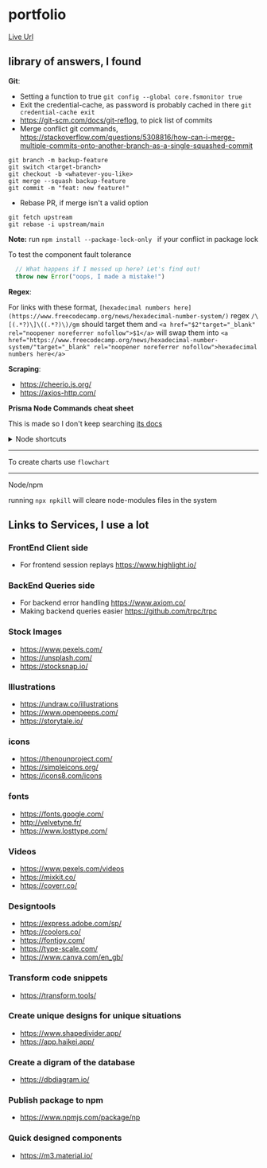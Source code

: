# portfolio

[Live Url](https://sboonny.vercel.app/)
 
## library of answers, I found

**Git**:

- Setting a function to true `git config --global core.fsmonitor true`
- Exit the credential-cache, as password is probably cached in there `git credential-cache exit`
- https://git-scm.com/docs/git-reflog, to pick list of commits
- Merge conflict git commands, https://stackoverflow.com/questions/5308816/how-can-i-merge-multiple-commits-onto-another-branch-as-a-single-squashed-commit
   
```console
git branch -m backup-feature
git switch <target-branch>
git checkout -b <whatever-you-like>
git merge --squash backup-feature
git commit -m "feat: new feature!"
```

- Rebase PR, if merge isn't a valid option

```console
git fetch upstream
git rebase -i upstream/main
```

**Note:** run `npm install --package-lock-only ` if your conflict in package lock

To test the component fault tolerance

```ts
  // What happens if I messed up here? Let's find out!
  throw new Error("oops, I made a mistake!")
```

**Regex**:

For links with these format, `[hexadecimal numbers here](https://www.freecodecamp.org/news/hexadecimal-number-system/)` regex `/\[(.*?)\]\((.*?)\)/gm` should target them and `<a href="$2"target="_blank" rel="noopener noreferrer nofollow">$1</a>` will swap them into `<a href="https://www.freecodecamp.org/news/hexadecimal-number-system/"target="_blank" rel="noopener noreferrer nofollow">hexadecimal numbers here</a>`


**Scraping**:

- https://cheerio.js.org/
- https://axios-http.com/

**Prisma Node Commands cheat sheet**

This is made so I don't keep searching [its docs](https://www.prisma.io/docs/guides)

<details>
 <summary>Node shortcuts</summary>

---

create a migration

```nodejs
npx prisma migrate dev --name `migrate name`
```

to create a draft migration

```nodejs
npx prisma migrate dev --name `migrate name` --create-only
```

migrations to databases that already exist and cannot be reset

```nodejs
npx prisma migrate deploy
```

migration that should be ignored

```nodejs
npx prisma migrate resolve --applied `migrate name here`
```

get to the data model of failed modal

```nodejs
prisma migrate diff
```

</details>


---

To create charts use `flowchart`

---

Node/npm

running `npx npkill` will cleare node-modules files in the system

## Links to Services, I use a lot

### FrontEnd Client side

- For frontend session replays https://www.highlight.io/

### BackEnd Queries side

- For backend error handling https://www.axiom.co/
- Making backend queries easier https://github.com/trpc/trpc

### Stock Images

- https://www.pexels.com/
- https://unsplash.com/
- https://stocksnap.io/

### Illustrations

- https://undraw.co/illustrations
- https://www.openpeeps.com/
- https://storytale.io/

### icons

- https://thenounproject.com/
- https://simpleicons.org/
- https://icons8.com/icons

### fonts 

- https://fonts.google.com/
- http://velvetyne.fr/
- https://www.losttype.com/

### Videos

- https://www.pexels.com/videos
- https://mixkit.co/
- https://coverr.co/

### Designtools 

- https://express.adobe.com/sp/
- https://coolors.co/
- https://fontjoy.com/
- https://type-scale.com/
- https://www.canva.com/en_gb/

### Transform code snippets

- https://transform.tools/

### Create unique designs for unique situations

- https://www.shapedivider.app/
- https://app.haikei.app/

### Create a digram of the database

- https://dbdiagram.io/

### Publish package to npm

- https://www.npmjs.com/package/np

### Quick designed components 

- https://m3.material.io/
